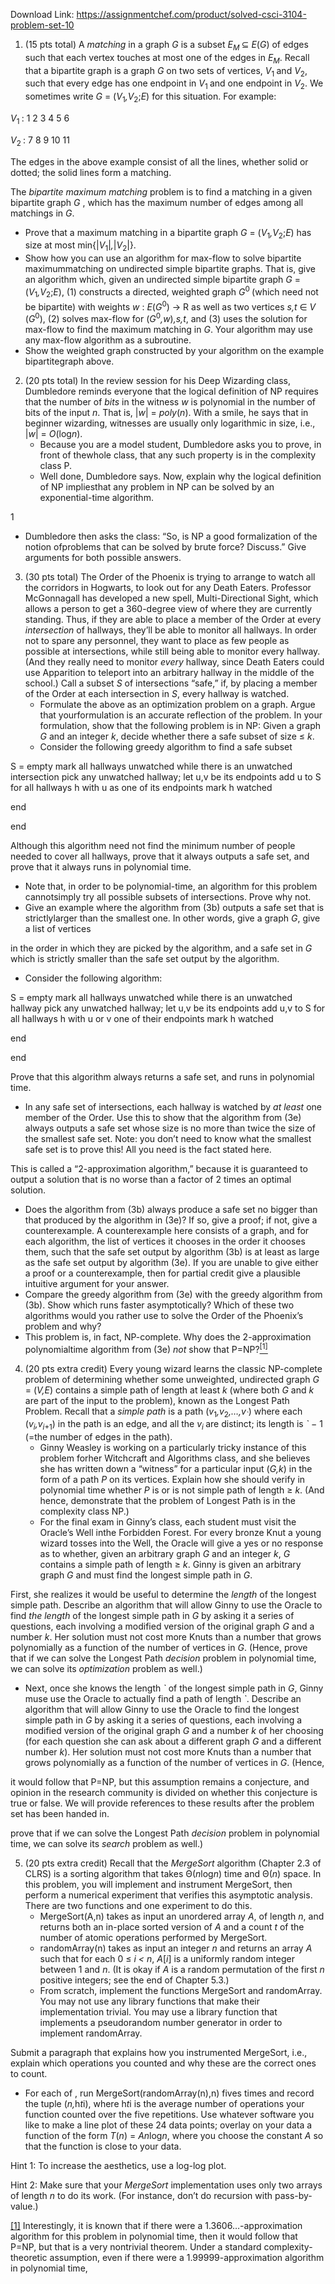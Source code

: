 Download Link: https://assignmentchef.com/product/solved-csci-3104-problem-set-10
<br>
<ol>

 <li>(15 pts total) A <em>matching </em>in a graph <em>G </em>is a subset <em>E<sub>M </sub></em>⊆ <em>E</em>(<em>G</em>) of edges such that each vertex touches at most one of the edges in <em>E<sub>M</sub></em>. Recall that a bipartite graph is a graph <em>G </em>on two sets of vertices, <em>V</em><sub>1 </sub>and <em>V</em><sub>2</sub>, such that every edge has one endpoint in <em>V</em><sub>1 </sub>and one endpoint in <em>V</em><sub>2</sub>. We sometimes write <em>G </em>= (<em>V</em><sub>1</sub><em>,V</em><sub>2</sub>;<em>E</em>) for this situation. For example:</li>

</ol>

<em>V</em><sub>1 </sub>:          1          2          3           4            5           6

<em>V</em><sub>2 </sub>:          7          8          9         10          11

The edges in the above example consist of all the lines, whether solid or dotted; the solid lines form a matching.

The <em>bipartite maximum matching </em>problem is to find a matching in a given bipartite graph <em>G </em>, which has the maximum number of edges among all matchings in <em>G</em>.

<ul>

 <li>Prove that a maximum matching in a bipartite graph <em>G </em>= (<em>V</em><sub>1</sub><em>,V</em><sub>2</sub>;<em>E</em>) has size at most min{|<em>V</em><sub>1</sub>|<em>,</em>|<em>V</em><sub>2</sub>|}.</li>

 <li>Show how you can use an algorithm for max-flow to solve bipartite maximummatching on undirected simple bipartite graphs. That is, give an algorithm which, given an undirected simple bipartite graph <em>G </em>= (<em>V</em><sub>1</sub><em>,V</em><sub>2</sub>;<em>E</em>), (1) constructs a directed, weighted graph <em>G</em><sup>0 </sup>(which need not be bipartite) with weights <em>w </em>: <em>E</em>(<em>G</em><sup>0</sup>) → R as well as two vertices <em>s,t </em>∈ <em>V </em>(<em>G</em><sup>0</sup>), (2) solves max-flow for (<em>G</em><sup>0</sup><em>,w</em>)<em>,s,t</em>, and (3) uses the solution for max-flow to find the maximum matching in <em>G</em>. Your algorithm may use any max-flow algorithm as a subroutine.</li>

 <li>Show the weighted graph constructed by your algorithm on the example bipartitegraph above.</li>

</ul>

<ol start="2">

 <li>(20 pts total) In the review session for his Deep Wizarding class, Dumbledore reminds everyone that the logical definition of NP requires that the number of <em>bits </em>in the witness <em>w </em>is polynomial in the number of bits of the input <em>n</em>. That is, |<em>w</em>| = <em>poly</em>(<em>n</em>). With a smile, he says that in beginner wizarding, witnesses are usually only logarithmic in size, i.e., |<em>w</em>| = <em>O</em>(log<em>n</em>).

  <ul>

   <li>Because you are a model student, Dumbledore asks you to prove, in front of thewhole class, that any such property is in the complexity class P.</li>

   <li>Well done, Dumbledore says. Now, explain why the logical definition of NP impliesthat any problem in NP can be solved by an exponential-time algorithm.</li>

  </ul></li>

</ol>

1

<ul>

 <li>Dumbledore then asks the class: “So, is NP a good formalization of the notion ofproblems that can be solved by brute force? Discuss.” Give arguments for both possible answers.</li>

</ul>

<ol start="3">

 <li>(30 pts total) The Order of the Phoenix is trying to arrange to watch all the corridors in Hogwarts, to look out for any Death Eaters. Professor McGonnagall has developed a new spell, Multi-Directional Sight, which allows a person to get a 360-degree view of where they are currently standing. Thus, if they are able to place a member of the Order at every <em>intersection </em>of hallways, they’ll be able to monitor all hallways. In order not to spare any personnel, they want to place as few people as possible at intersections, while still being able to monitor every hallway. (And they really need to monitor <em>every </em>hallway, since Death Eaters could use Apparition to teleport into an arbitrary hallway in the middle of the school.) Call a subset <em>S </em>of intersections “safe,” if, by placing a member of the Order at each intersection in <em>S</em>, every hallway is watched.

  <ul>

   <li>Formulate the above as an optimization problem on a graph. Argue that yourformulation is an accurate reflection of the problem. In your formulation, show that the following problem is in NP: Given a graph <em>G </em>and an integer <em>k</em>, decide whether there a safe subset of size ≤ <em>k</em>.</li>

   <li>Consider the following greedy algorithm to find a safe subset</li>

  </ul></li>

</ol>

S = empty mark all hallways unwatched while there is an unwatched intersection pick any unwatched hallway; let u,v be its endpoints add u to S for all hallways h with u as one of its endpoints mark h watched

end

end

Although this algorithm need not find the minimum number of people needed to cover all hallways, prove that it always outputs a safe set, and prove that it always runs in polynomial time.

<ul>

 <li>Note that, in order to be polynomial-time, an algorithm for this problem cannotsimply try all possible subsets of intersections. Prove why not.</li>

 <li>Give an example where the algorithm from (3b) outputs a safe set that is strictlylarger than the smallest one. In other words, give a graph <em>G</em>, give a list of vertices</li>

</ul>

in the order in which they are picked by the algorithm, and a safe set in <em>G </em>which is strictly smaller than the safe set output by the algorithm.

<ul>

 <li>Consider the following algorithm:</li>

</ul>

S = empty mark all hallways unwatched while there is an unwatched hallway pick any unwatched hallway; let u,v be its endpoints add u,v to S for all hallways h with u or v one of their endpoints mark h watched

end

end

Prove that this algorithm always returns a safe set, and runs in polynomial time.

<ul>

 <li>In any safe set of intersections, each hallway is watched by <em>at least </em>one member of the Order. Use this to show that the algorithm from (3e) always outputs a safe set whose size is no more than twice the size of the smallest safe set. Note: you don’t need to know what the smallest safe set is to prove this! All you need is the fact stated here.</li>

</ul>

This is called a “2-approximation algorithm,” because it is guaranteed to output a solution that is no worse than a factor of 2 times an optimal solution.

<ul>

 <li>Does the algorithm from (3b) always produce a safe set no bigger than that produced by the algorithm in (3e)? If so, give a proof; if not, give a counterexample. A counterexample here consists of a graph, and for each algorithm, the list of vertices it chooses in the order it chooses them, such that the safe set output by algorithm (3b) is at least as large as the safe set output by algorithm (3e). If you are unable to give either a proof or a counterexample, then for partial credit give a plausible intuitive argument for your answer.</li>

 <li>Compare the greedy algorithm from (3e) with the greedy algorithm from (3b). Show which runs faster asymptotically? Which of these two algorithms would you rather use to solve the Order of the Phoenix’s problem and why?</li>

 <li>This problem is, in fact, NP-complete. Why does the 2-approximation polynomialtime algorithm from (3e) <em>not </em>show that P=NP?<a href="#_ftn1" name="_ftnref1"><sup>[1]</sup></a></li>

</ul>

<ol start="4">

 <li>(20 pts extra credit) Every young wizard learns the classic NP-complete problem of determining whether some unweighted, undirected graph <em>G </em>= (<em>V,E</em>) contains a simple path of length at least <em>k </em>(where both <em>G </em>and <em>k </em>are part of the input to the problem), known as the Longest Path Problem. Recall that a <em>simple path </em>is a path (<em>v</em><sub>1</sub><em>,v</em><sub>2</sub><em>,…,v<sub>`</sub></em>) where each (<em>v<sub>i</sub>,v<sub>i</sub></em><sub>+1</sub>) in the path is an edge, and all the <em>v<sub>i </sub></em>are distinct; its length is <em>` </em>− 1 (=the number of edges in the path).

  <ul>

   <li>Ginny Weasley is working on a particularly tricky instance of this problem forher Witchcraft and Algorithms class, and she believes she has written down a “witness” for a particular input (<em>G,k</em>) in the form of a path <em>P </em>on its vertices. Explain how she should verify in polynomial time whether <em>P </em>is or is not simple path of length ≥ <em>k</em>. (And hence, demonstrate that the problem of Longest Path is in the complexity class NP.)</li>

   <li>For the final exam in Ginny’s class, each student must visit the Oracle’s Well inthe Forbidden Forest. For every bronze Knut a young wizard tosses into the Well, the Oracle will give a yes or no response as to whether, given an arbitrary graph <em>G </em>and an integer <em>k</em>, <em>G </em>contains a simple path of length ≥ <em>k</em>. Ginny is given an arbitrary graph <em>G </em>and must find the longest simple path in <em>G</em>.</li>

  </ul></li>

</ol>

First, she realizes it would be useful to determine the <em>length </em>of the longest simple path. Describe an algorithm that will allow Ginny to use the Oracle to find <em>the length </em>of the longest simple path in <em>G </em>by asking it a series of questions, each involving a modified version of the original graph <em>G </em>and a number <em>k</em>. Her solution must not cost more Knuts than a number that grows polynomially as a function of the number of vertices in <em>G</em>. (Hence, prove that if we can solve the Longest Path <em>decision </em>problem in polynomial time, we can solve its <em>optimization </em>problem as well.)

<ul>

 <li>Next, once she knows the length <em>` </em>of the longest simple path in <em>G</em>, Ginny muse use the Oracle to actually find a path of length <em>`</em>. Describe an algorithm that will allow Ginny to use the Oracle to find the longest simple path in <em>G </em>by asking it a series of questions, each involving a modified version of the original graph <em>G </em>and a number <em>k </em>of her choosing (for each question she can ask about a different graph <em>G </em>and a different number <em>k</em>). Her solution must not cost more Knuts than a number that grows polynomially as a function of the number of vertices in <em>G</em>. (Hence,</li>

</ul>

it would follow that P=NP, but this assumption remains a conjecture, and opinion in the research community is divided on whether this conjecture is true or false. We will provide references to these results after the problem set has been handed in.

prove that if we can solve the Longest Path <em>decision </em>problem in polynomial time, we can solve its <em>search </em>problem as well.)

<ol start="5">

 <li>(20 pts extra credit) Recall that the <em>MergeSort </em>algorithm (Chapter 2.3 of CLRS) is a sorting algorithm that takes Θ(<em>n</em>log<em>n</em>) time and Θ(<em>n</em>) space. In this problem, you will implement and instrument MergeSort, then perform a numerical experiment that verifies this asymptotic analysis. There are two functions and one experiment to do this.

  <ul>

   <li>MergeSort(A,n) takes as input an unordered array <em>A</em>, of length <em>n</em>, and returns both an in-place sorted version of <em>A </em>and a count <em>t </em>of the number of atomic operations performed by MergeSort.</li>

   <li>randomArray(n) takes as input an integer <em>n </em>and returns an array <em>A </em>such that for each 0 ≤ <em>i &lt; n</em>, <em>A</em>[<em>i</em>] is a uniformly random integer between 1 and <em>n</em>. (It is okay if <em>A </em>is a random permutation of the first <em>n </em>positive integers; see the end of Chapter 5.3.)</li>

   <li>From scratch, implement the functions MergeSort and randomArray. You may not use any library functions that make their implementation trivial. You may use a library function that implements a pseudorandom number generator in order to implement randomArray.</li>

  </ul></li>

</ol>

Submit a paragraph that explains how you instrumented MergeSort, i.e., explain which operations you counted and why these are the correct ones to count.

<ul>

 <li>For each of , run MergeSort(randomArray(n),n) fives times and record the tuple (<em>n,</em>h<em>t</em>i), where h<em>t</em>i is the average number of operations your function counted over the five repetitions. Use whatever software you like to make a line plot of these 24 data points; overlay on your data a function of the form <em>T</em>(<em>n</em>) = <em>An</em>log<em>n</em>, where you choose the constant <em>A </em>so that the function is close to your data.</li>

</ul>

Hint 1: To increase the aesthetics, use a log-log plot.

Hint 2: Make sure that your <em>MergeSort </em>implementation uses only two arrays of length <em>n </em>to do its work. (For instance, don’t do recursion with pass-by-value.)

<a href="#_ftnref1" name="_ftn1">[1]</a> Interestingly, it is known that if there were a 1.3606…-approximation algorithm for this problem in polynomial time, then it would follow that P=NP, but that is a very nontrivial theorem. Under a standard complexity-theoretic assumption, even if there were a 1.99999-approximation algorithm in polynomial time,